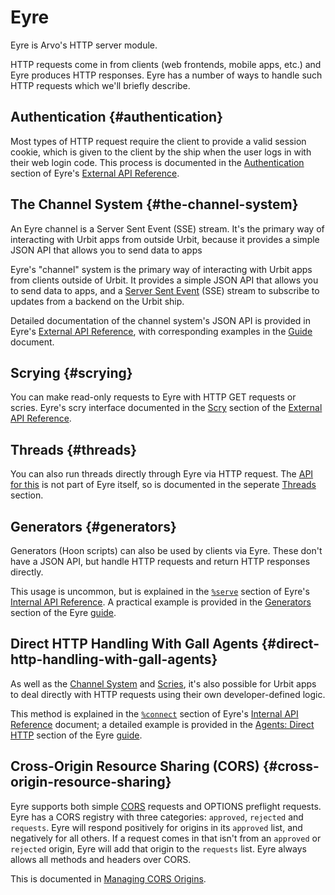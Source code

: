 # Eyre

Eyre is Arvo's HTTP server module.

HTTP requests come in from clients (web frontends, mobile apps, etc.) and Eyre produces HTTP responses. Eyre has a number of ways to handle such HTTP requests which we'll briefly describe.

## Authentication {#authentication}

Most types of HTTP request require the client to provide a valid session cookie, which is given to the client by the ship when the user logs in with their web login code. This process is documented in the [Authentication](external-api-ref.md#authentication) section of Eyre's [External API Reference](external-api-ref.md).

## The Channel System {#the-channel-system}

An Eyre channel is a Server Sent Event (SSE) stream. It's the primary way of interacting with Urbit apps from outside Urbit, because it provides a simple JSON API that allows you to send data to apps 

Eyre's "channel" system is the primary way of interacting with Urbit apps from clients outside of Urbit. It provides a simple JSON API that allows you to send data to apps, and a [Server Sent Event](https://html.spec.whatwg.org/#server-sent-events) (SSE) stream to subscribe to updates from a backend on the Urbit ship.

Detailed documentation of the channel system's JSON API is provided in Eyre's [External API Reference](external-api-ref.md), with corresponding examples in the [Guide](guide.md#using-channels) document.

## Scrying {#scrying}

You can make read-only requests to Eyre with HTTP GET requests or scries. Eyre's scry interface documented in the [Scry](external-api-ref.md#scry) section of the [External API Reference](external-api-ref.md).

## Threads {#threads}

You can also run threads directly through Eyre via HTTP request. The [API for this](../../base/threads/http-api.md) is not part of Eyre itself, so is documented in the seperate [Threads](../../base/threads) section.

## Generators {#generators}

Generators (Hoon scripts) can also be used by clients via Eyre. These don't have a JSON API, but handle HTTP requests and return HTTP responses directly.

This usage is uncommon, but is explained in the [`%serve`](reference/tasks.md#serve) section of Eyre's [Internal API Reference](reference/tasks.md). A practical example is provided in the [Generators](guide.md#generators) section of the Eyre [guide](guide.md).

## Direct HTTP Handling With Gall Agents {#direct-http-handling-with-gall-agents}

As well as the [Channel System](#the-channel-system) and [Scries](#scrying), it's also possible for Urbit apps to deal directly with HTTP requests using their own developer-defined logic.

This method is explained in the [`%connect`](reference/tasks.md#connect) section of Eyre's [Internal API Reference](reference/tasks.md) document; a detailed example is provided in the [Agents: Direct HTTP](guide.md#agents-direct-http) section of the Eyre [guide](guide.md).

## Cross-Origin Resource Sharing (CORS) {#cross-origin-resource-sharing}

Eyre supports both simple [CORS](https://developer.mozilla.org/en-US/docs/Web/HTTP/CORS) requests and OPTIONS preflight requests. Eyre has a CORS registry with three categories: `approved`, `rejected` and `requests`. Eyre will respond positively for origins in its `approved` list, and negatively for all others. If a request comes in that isn't from an `approved` or `rejected` origin, Eyre will add that origin to the `requests` list. Eyre always allows all methods and headers over CORS.

This is documented in [Managing CORS Origins](guide.md#managing-cors-origins).


